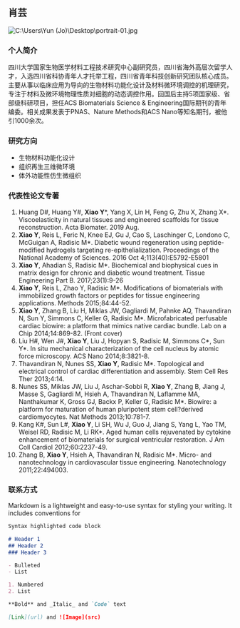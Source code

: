 ## 肖芸
![C:\Users\Yun (Jo)\Desktop\portrait-01.jpg](src)

### 个人简介

四川大学国家生物医学材料工程技术研究中心副研究员，四川省海外高层次留学人才，入选四川省科协青年人才托举工程，四川省青年科技创新研究团队核心成员。主要从事以临床应用为导向的生物材料功能化设计及材料微环境调控的机理研究，专注于材料及微环境物理性质对细胞的动态调控作用。回国后主持5项国家级、省部级科研项目，担任ACS Biomaterials Science & Engineering国际期刊的青年编委。相关成果发表于PNAS、Nature Methods和ACS Nano等知名期刊，被他引1000余次。

### 研究方向
- 生物材料功能化设计
- 组织再生三维微环境
- 体外功能性仿生微组织

### 代表性论文专著
1. Huang D#, Huang Y#, **Xiao Y***, Yang X, Lin H, Feng G, Zhu X, Zhang X*. Viscoelasticity in natural tissues and engineered scaffolds for tissue reconstruction. Acta Biomater. 2019 Aug. 
2. **Xiao Y**, Reis L, Feric N, Knee EJ, Gu J, Cao S, Laschinger C, Londono C, McGuigan A, Radisic M*. Diabetic wound regeneration using peptide-modified hydrogels targeting re-epithelialization. Proceedings of the National Academy of Sciences. 2016 Oct 4;113(40):E5792-E5801 
3. **Xiao Y**, Ahadian S, Radisic M*. Biochemical and biophysical cues in matrix design for chronic and diabetic wound treatment. Tissue Engineering Part B. 2017;23(1):9-26 
4. **Xiao Y**, Reis L, Zhao Y, Radisic M*. Modifications of biomaterials with immobilized growth factors or peptides for tissue engineering applications. Methods 2015;84:44-52. 
5. **Xiao Y**, Zhang B, Liu H, Miklas JW, Gagliardi M, Pahnke AQ, Thavandiran N, Sun Y, Simmons C, Keller G, Radisic M*. Microfabricated perfusable cardiac biowire: a platform that mimics native cardiac bundle. Lab on a Chip 2014;14:869-82. (Front cover) 
6. Liu H#, Wen J#, **Xiao Y**, Liu J, Hopyan S, Radisic M, Simmons C*, Sun Y*. In situ mechanical characterization of the cell nucleus by atomic force microscopy. ACS Nano 2014;8:3821-8. 
7. Thavandiran N, Nunes SS, **Xiao Y**, Radisic M*. Topological and electrical control of cardiac differentiation and assembly. Stem Cell Res Ther 2013;4:14. 
8. Nunes SS, Miklas JW, Liu J, Aschar-Sobbi R, **Xiao Y**, Zhang B, Jiang J, Masse S, Gagliardi M, Hsieh A, Thavandiran N, Laflamme MA, Nanthakumar K, Gross GJ, Backx P, Keller G, Radisic M*. Biowire: a platform for maturation of human pluripotent stem cell?derived cardiomyocytes. Nat Methods 2013;10:781-7. 
9. Kang K#, Sun L#, **Xiao Y**, Li SH, Wu J, Guo J, Jiang S, Yang L, Yao TM, Weisel RD, Radisic M, Li RK*. Aged human cells rejuvenated by cytokine enhancement of biomaterials for surgical ventricular restoration. J Am Coll Cardiol 2012;60:2237-49. 
10. Zhang B, **Xiao Y**, Hsieh A, Thavandiran N, Radisic M*. Micro- and nanotechnology in cardiovascular tissue engineering. Nanotechnology 2011;22:494003.


### 联系方式

Markdown is a lightweight and easy-to-use syntax for styling your writing. It includes conventions for

```markdown
Syntax highlighted code block

# Header 1
## Header 2
### Header 3

- Bulleted
- List

1. Numbered
2. List

**Bold** and _Italic_ and `Code` text

[Link](url) and ![Image](src)
```

